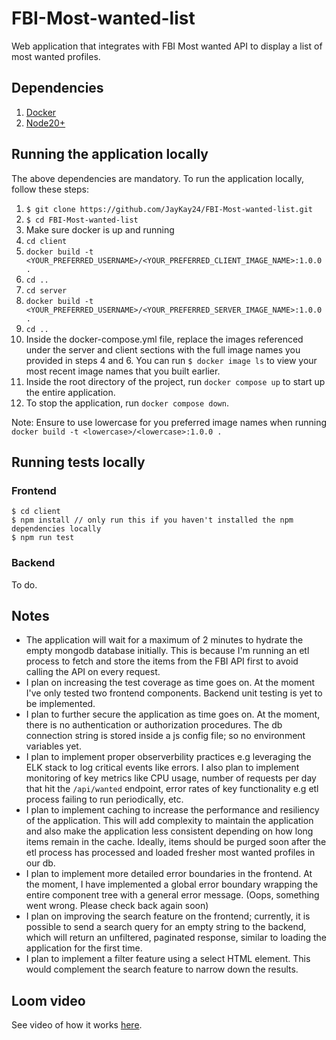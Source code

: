 # FBI-Most-wanted-list
Web application that integrates with FBI Most wanted API to display a list of most wanted profiles.

## Dependencies
1. [Docker](https://www.docker.com/)
2. [Node20+](https://nodejs.org/en)

## Running the application locally
The above dependencies are mandatory. To run the application locally, follow these steps:

1. `$ git clone https://github.com/JayKay24/FBI-Most-wanted-list.git`
2. `$ cd FBI-Most-wanted-list`
3. Make sure docker is up and running
4. `cd client`
5. `docker build -t <YOUR_PREFERRED_USERNAME>/<YOUR_PREFERRED_CLIENT_IMAGE_NAME>:1.0.0 .`
6. `cd ..`
7. `cd server`
8. `docker build -t <YOUR_PREFERRED_USERNAME>/<YOUR_PREFERRED_SERVER_IMAGE_NAME>:1.0.0 .`
9. `cd ..`
10. Inside the docker-compose.yml file, replace the images referenced under the server and client sections with the full image names you provided in steps 4 and 6. You can run `$ docker image ls` to view your most recent image names that you built earlier.
11. Inside the root directory of the project, run `docker compose up` to start up the entire application.
12. To stop the application, run `docker compose down`.

Note: Ensure to use lowercase for you preferred image names when running `docker build -t <lowercase>/<lowercase>:1.0.0 .`

## Running tests locally

### Frontend
```
$ cd client
$ npm install // only run this if you haven't installed the npm  dependencies locally
$ npm run test
```

### Backend
To do.

## Notes

* The application will wait for a maximum of 2 minutes to hydrate the empty mongodb database initially. This is because I'm running an etl process to fetch and store the items from the FBI API first to avoid calling the API on every request.
* I plan on increasing the test coverage as time goes on. At the moment I've only tested two frontend components. Backend unit testing is yet to be implemented.
* I plan to further secure the application as time goes on. At the moment, there is no authentication or authorization procedures. The db connection string is stored inside a js config file; so no environment variables yet.
* I plan to implement proper observerbility practices e.g leveraging the ELK stack to log critical events like errors. I also plan to implement monitoring of key metrics like CPU usage, number of requests per day that hit the `/api/wanted` endpoint, error rates of key functionality e.g etl process failing to run periodically, etc.
* I plan to implement caching to increase the performance and resiliency of the application. This will add complexity to maintain the application and also make the application less consistent depending on how long items remain in the cache. Ideally, items should be purged soon after the etl process has processed and loaded fresher most wanted profiles in our db.
* I plan to implement more detailed error boundaries in the frontend. At the moment, I have implemented a global error boundary wrapping the entire component tree with a general error message. (Oops, something went wrong. Please check back again soon)
* I plan on improving the search feature on the frontend; currently, it is possible to send a search query for an empty string to the backend, which will return an unfiltered, paginated response, similar to loading the application for the first time.
* I plan to implement a filter feature using a select HTML element. This would complement the search feature to narrow down the results.

## Loom video

See video of how it works [here](https://www.loom.com/share/fcbb8f20b05a4d45b6affbcfc8671180?sid=54e1faca-9968-4bb5-a5e0-650552ea6116).